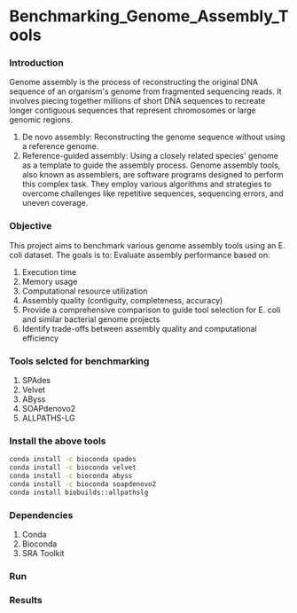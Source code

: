 # Benchmarking_Genome_Assembly_Tools

### Introduction
Genome assembly is the process of reconstructing the original DNA sequence of an organism's genome from fragmented sequencing reads. It involves piecing together millions of short DNA sequences to recreate longer contiguous sequences that represent chromosomes or large genomic regions.
1. De novo assembly: Reconstructing the genome sequence without using a reference genome.
2. Reference-guided assembly: Using a closely related species' genome as a template to guide the assembly process.
Genome assembly tools, also known as assemblers, are software programs designed to perform this complex task. They employ various algorithms and strategies to overcome challenges like repetitive sequences, sequencing errors, and uneven coverage.

### Objective
This project aims to benchmark various genome assembly tools using an E. coli dataset. The goals is  to:
Evaluate assembly performance based on:
1. Execution time
2. Memory usage
3. Computational resource utilization
4. Assembly quality (contiguity, completeness, accuracy)
5. Provide a comprehensive comparison to guide tool selection for E. coli and similar bacterial genome projects
6. Identify trade-offs between assembly quality and computational efficiency

### Tools selcted for benchmarking
1. SPAdes
2. Velvet
3. AByss
4. SOAPdenovo2
5. ALLPATHS-LG

### Install the above tools
```bash
conda install -c bioconda spades
conda install -c bioconda velvet
conda install -c bioconda abyss
conda install -c bioconda soapdenovo2
conda install biobuilds::allpathslg
```
### Dependencies
1. Conda
2. Bioconda
3. SRA Toolkit
### Run 

### Results
